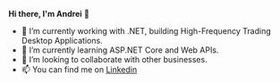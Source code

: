 **Hi there, I'm Andrei** 👋

- 👀 I’m currently working with .NET, building High-Frequency Trading Desktop Applications.
- 🌱 I’m currently learning ASP.NET Core and Web APIs.
- 👯 I’m looking to collaborate with other businesses.
- 📫 You can find me on [Linkedin](https://www.linkedin.com/in/manolachi-andrei/)

<!---
Manolachi/Manolachi is a ✨ special ✨ repository because its `README.md` (this file) appears on your GitHub profile.
You can click the Preview link to take a look at your changes.
--->
